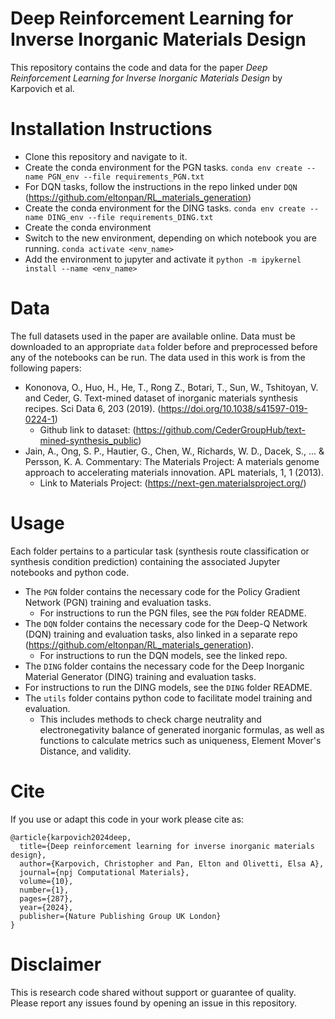 # Deep Reinforcement Learning for Inverse Inorganic Materials Design
This repository contains the code and data for the paper *Deep Reinforcement Learning for Inverse Inorganic Materials Design* by Karpovich et al.

# Installation Instructions
- Clone this repository and navigate to it. 
- Create the conda environment for the PGN tasks. `conda env create --name PGN_env --file requirements_PGN.txt`
- For DQN tasks, follow the instructions in the repo linked under `DQN` (https://github.com/eltonpan/RL_materials_generation)
- Create the conda environment for the DING tasks. `conda env create --name DING_env --file requirements_DING.txt`
- Create the conda environment 
- Switch to the new environment, depending on which notebook you are running. `conda activate <env_name>`
- Add the environment to jupyter and activate it `python -m ipykernel install --name <env_name>`

# Data
The full datasets used in the paper are available online. Data must be downloaded to an appropriate `data` folder before and preprocessed before any of the notebooks can be run. The data used in this work is from the following papers:
- Kononova, O., Huo, H., He, T., Rong Z., Botari, T., Sun, W., Tshitoyan, V. and Ceder, G. Text-mined dataset of inorganic materials synthesis recipes. Sci Data 6, 203 (2019). (https://doi.org/10.1038/s41597-019-0224-1)
  - Github link to dataset: (https://github.com/CederGroupHub/text-mined-synthesis_public)
- Jain, A., Ong, S. P., Hautier, G., Chen, W., Richards, W. D., Dacek, S., ... & Persson, K. A. Commentary: The Materials Project: A materials genome approach to accelerating materials innovation. APL materials, 1, 1 (2013).
  - Link to Materials Project: (https://next-gen.materialsproject.org/)

# Usage
Each folder pertains to a particular task (synthesis route classification or synthesis condition prediction) containing the associated Jupyter notebooks and python code.
- The `PGN` folder contains the necessary code for the Policy Gradient Network (PGN) training and evaluation tasks.
  - For instructions to run the PGN files, see the `PGN` folder README.
- The `DQN` folder contains the necessary code for the Deep-Q Network (DQN) training and evaluation tasks, also linked in a separate repo (https://github.com/eltonpan/RL_materials_generation).
  - For instructions to run the DQN models, see the linked repo.
- The `DING` folder contains the necessary code for the Deep Inorganic Material Generator (DING) training and evaluation tasks.
- For instructions to run the DING models, see the `DING` folder README.
- The `utils` folder contains python code to facilitate model training and evaluation.
  - This includes methods to check charge neutrality and electronegativity balance of generated inorganic formulas, as well as functions to calculate metrics such as uniqueness, Element Mover's Distance, and validity.

# Cite
If you use or adapt this code in your work please cite as:
```
@article{karpovich2024deep,
  title={Deep reinforcement learning for inverse inorganic materials design},
  author={Karpovich, Christopher and Pan, Elton and Olivetti, Elsa A},
  journal={npj Computational Materials},
  volume={10},
  number={1},
  pages={287},
  year={2024},
  publisher={Nature Publishing Group UK London}
}
```

# Disclaimer
This is research code shared without support or guarantee of quality. Please report any issues found by opening an issue in this repository. 
